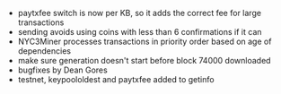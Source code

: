 * paytxfee switch is now per KB, so it adds the correct fee for large transactions
* sending avoids using coins with less than 6 confirmations if it can
* NYC3Miner processes transactions in priority order based on age of dependencies
* make sure generation doesn't start before block 74000 downloaded
* bugfixes by Dean Gores
* testnet, keypoololdest and paytxfee added to getinfo
